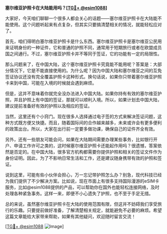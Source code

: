 **塞尔维亚护照卡在大陆能用吗？[[TG💪+ @esim1088](https://t.me/s/esim1088)]**

大家好，今天咱们聊聊一个很多人都会关心的话题——塞尔维亚护照卡在大陆能不能使用。这个问题听起来有点复杂，但其实只要搞清楚相关的情况，就能轻松应对了。

首先，咱们得明白塞尔维亚护照卡是什么东西。塞尔维亚护照卡是塞尔维亚公民用来证明身份的一种证件，它和普通的护照不同，通常用于短期旅行或者在欧盟成员国之间通行。不过，塞尔维亚护照卡并不等同于签证，它的功能有一定的局限性。

那么问题来了，在中国大陆，这个塞尔维亚护照卡究竟能不能用呢？答案是：大部分情况下，它是不能直接使用的。为什么呢？因为中国大陆和塞尔维亚之间的互免签证协议还没有完全覆盖护照卡这种形式。换句话说，如果你只带着塞尔维亚护照卡来到中国，可能在入境的时候就会遇到麻烦。

但是，这并不意味着你就完全没办法进入中国大陆。如果你持有有效的塞尔维亚护照，并且护照上有中国的签证，那就可以顺利入境。所以，如果计划去中国大陆，建议提前准备好有效的护照以及相应的签证。

当然，这里还有个小窍门。现在很多人选择通过电子签的方式来解决签证问题，这种方式既方便又快捷。而且，随着国际间的合作越来越多，未来或许会有更多便利的政策出台。所以，大家在出行前一定要多做功课，确保自己的证件齐全有效。

另外，还有一些朋友可能会问，如果在大陆期间需要办理某些事务，比如银行开户、申请工作许可之类的，这时候塞尔维亚护照卡还能起作用吗？很遗憾，答案依然是否定的。在中国大陆，很多官方机构都需要你提供护照和相关的签证文件作为身份证明。因此，为了不影响日常生活和工作，还是建议随身携带有效的护照和签证。

说到这里，可能有些小伙伴会担心，万一忘记带护照怎么办？别急，现代科技已经为我们提供了不少解决方案。比如说，现在市面上有很多支持国际漫游的eSIM卡服务，比如@esim1088提供的产品，可以帮助你在国外也能轻松连接网络，及时处理各种紧急事务。这样一来，即便不小心遗失了护照，也不至于手足无措。

总的来说，虽然塞尔维亚护照卡在大陆的使用范围有限，但这并不妨碍我们享受旅行的乐趣。只要提前做好准备，了解清楚相关规定，就能避免不必要的麻烦。希望这篇文章能给大家带来帮助，如果有其他疑问，欢迎随时留言交流！

[[TG💪+ @esim1088](https://t.me/s/esim1088) ![Image](https://i.postimg.cc/4NQfJmqS/Snipaste-2025-05-13-00-14-12.png)]